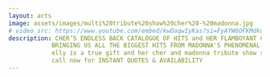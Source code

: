 ```yaml
---
layout: acts
image: assets/images/multi%20tribute%20show%20cher%20-%20madonna.jpg
# video_src: https://www.youtube.com/embed/kwOaqwIyKas?si=FyAYW6OFKMdkuAjb
description: CHER’S ENDLESS BACK CATALOGUE OF HITS and HER FLAMBOYANT COSTUMES AND WIGS ENSURES THAT THIS LEGENDARY LADY’S APPEAL ENDURES, AND ELLY JARMAIN’S REMARKABLY ACCURATE PORTRAYAL OF HER MUST BE SEEN, AND HEARD, TO BE BELIEVED. <hr>
            BRINGING US ALL THE BIGGEST HITS FROM MADONNA'S PHENOMENAL 25 YEARS OF WORLD DOMINATION, ELLY JARMAIN LEAVES NO STONE UNTURNED IN HER ATTENTION TO DETAIL IN THIS SPECTACULAR STAGE SHOW. THE VOICE, THE MOVES AND THE IMAGE ARE ALL PERFECTLY RECREATED BY THIS UNCANNY LOOKALIKE, WHO REMINDS US ALL WHY MADONNA IS THE BIGGEST SELLING FEMALE ARTIST OF ALL TIME. <hr>
            elly is a true gift and her cher and madonna tribute show sells tickets fast. <hr>
            call now for INSTANT QUOTES & AVAILABILITY
---
```

